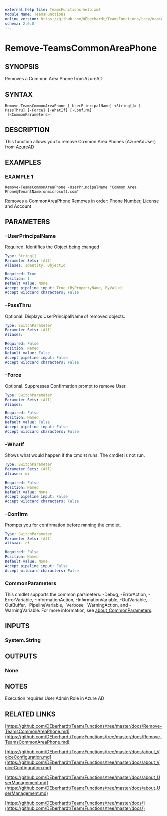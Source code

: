 ```yaml
---
external help file: TeamsFunctions-help.xml
Module Name: TeamsFunctions
online version: https://github.com/DEberhardt/TeamsFunctions/tree/master/docs/Remove-TeamsCommonAreaPhone.md
schema: 2.0.0
---
```


# Remove-TeamsCommonAreaPhone

## SYNOPSIS
Removes a Common Area Phone from AzureAD

## SYNTAX

```
Remove-TeamsCommonAreaPhone [-UserPrincipalName] <String[]> [-PassThru] [-Force] [-WhatIf] [-Confirm]
 [<CommonParameters>]
```

## DESCRIPTION
This function allows you to remove Common Area Phones (AzureAdUser) from AzureAD

## EXAMPLES

### EXAMPLE 1
```
Remove-TeamsCommonAreaPhone -UserPrincipalName "Common Area Phone@TenantName.onmicrosoft.com"
```

Removes a CommonAreaPhone
Removes in order: Phone Number, License and Account

## PARAMETERS

### -UserPrincipalName
Required.
Identifies the Object being changed

```yaml
Type: String[]
Parameter Sets: (All)
Aliases: Identity, ObjectId

Required: True
Position: 1
Default value: None
Accept pipeline input: True (ByPropertyName, ByValue)
Accept wildcard characters: False
```

### -PassThru
Optional.
Displays UserPrincipalName of removed objects.

```yaml
Type: SwitchParameter
Parameter Sets: (All)
Aliases:

Required: False
Position: Named
Default value: False
Accept pipeline input: False
Accept wildcard characters: False
```

### -Force
Optional.
Suppresses Confirmation prompt to remove User.

```yaml
Type: SwitchParameter
Parameter Sets: (All)
Aliases:

Required: False
Position: Named
Default value: False
Accept pipeline input: False
Accept wildcard characters: False
```

### -WhatIf
Shows what would happen if the cmdlet runs.
The cmdlet is not run.

```yaml
Type: SwitchParameter
Parameter Sets: (All)
Aliases: wi

Required: False
Position: Named
Default value: None
Accept pipeline input: False
Accept wildcard characters: False
```

### -Confirm
Prompts you for confirmation before running the cmdlet.

```yaml
Type: SwitchParameter
Parameter Sets: (All)
Aliases: cf

Required: False
Position: Named
Default value: None
Accept pipeline input: False
Accept wildcard characters: False
```

### CommonParameters
This cmdlet supports the common parameters: -Debug, -ErrorAction, -ErrorVariable, -InformationAction, -InformationVariable, -OutVariable, -OutBuffer, -PipelineVariable, -Verbose, -WarningAction, and -WarningVariable. For more information, see [about_CommonParameters](http://go.microsoft.com/fwlink/?LinkID=113216).

## INPUTS

### System.String
## OUTPUTS

### None
## NOTES
Execution requires User Admin Role in Azure AD

## RELATED LINKS

[https://github.com/DEberhardt/TeamsFunctions/tree/master/docs/Remove-TeamsCommonAreaPhone.md](https://github.com/DEberhardt/TeamsFunctions/tree/master/docs/Remove-TeamsCommonAreaPhone.md)

[https://github.com/DEberhardt/TeamsFunctions/tree/master/docs/about_VoiceConfiguration.md](https://github.com/DEberhardt/TeamsFunctions/tree/master/docs/about_VoiceConfiguration.md)

[https://github.com/DEberhardt/TeamsFunctions/tree/master/docs/about_UserManagement.md](https://github.com/DEberhardt/TeamsFunctions/tree/master/docs/about_UserManagement.md)

[https://github.com/DEberhardt/TeamsFunctions/tree/master/docs/](https://github.com/DEberhardt/TeamsFunctions/tree/master/docs/)


